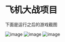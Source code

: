 # 飞机大战项目
下面是运行之后的游戏截图  

![image](http://github.com/li-zheng-hao/airplane/raw/master/3.png)
![image](http://github.com/li-zheng-hao/airplane/raw/master/1.png)
![image](http://github.com/li-zheng-hao/airplane/raw/master/2.png)
